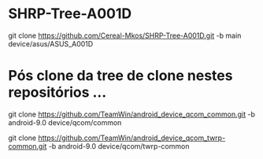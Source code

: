 # SHRP-Tree-A001D
git clone https://github.com/Cereal-Mkos/SHRP-Tree-A001D.git -b main device/asus/ASUS_A001D

# Pós clone da tree de clone nestes repositórios ...

git clone https://github.com/TeamWin/android_device_qcom_common.git -b android-9.0 device/qcom/common

git clone https://github.com/TeamWin/android_device_qcom_twrp-common.git -b android-9.0 device/qcom/twrp-common
